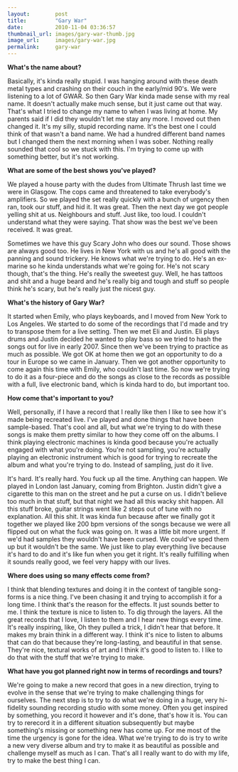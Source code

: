 ```yaml
---
layout:        post
title:         "Gary War"
date:          2010-11-04 03:36:57
thumbnail_url: images/gary-war-thumb.jpg
image_url:     images/gary-war.jpg
permalink:     gary-war
---
```


<b>What's the name about?</b>

Basically, it's kinda really stupid. I was hanging around with these death metal types and crashing on their couch in the early/mid 90's. We were listening to a lot of GWAR. So then Gary War kinda made sense with my real name. It doesn't actually make much sense, but it just came out that way. That's what I tried to change my name to when I was living at home. My parents said if I did they wouldn't let me stay any more. I moved out then changed it. It's my silly, stupid recording name. It's the best one I could think of that wasn't a band name. We had a hundred different band names but I changed them the next morning when I was sober. Nothing really sounded that cool so we stuck with this. I'm trying to come up with something better, but it's not working.

<b>What are some of the best shows you've played?</b>

We played a house party with the dudes from Ultimate Thrush last time we were in Glasgow. The cops came and threatened to take everybody's amplifiers. So we played the set really quickly with a bunch of urgency then ran, took our stuff, and hid it. It was great. Then the next day we got people yelling shit at us. Neighbours and stuff. Just like, too loud. I couldn't understand what they were saying. That show was the best we've been received. It was great.

Sometimes we have this guy Scary John who does our sound. Those shows are always good too. He lives in New York with us and he's all good with the panning and sound trickery. He knows what we're trying to do. He's an ex-marine so he kinda understands what we're going for. He's not scary though, that's the thing. He's really the sweetest guy. Well, he has tattoos and shit and a huge beard and he's really big and tough and stuff so people think he's scary, but he's really just the nicest guy.

<b>What's the history of Gary War?</b>

It started when Emily, who plays keyboards, and I moved from New York to Los Angeles. We started to do some of the recordings that I'd made and try to transpose them for a live setting. Then we met Eli and Justin. Eli plays drums and Justin decided he wanted to play bass so we tried to hash the songs out for live in early 2007. Since then we've been trying to practice as much as possible. We got OK at home then we got an opportunity to do a tour in Europe so we came in January. Then we got another opportunity to come again this time with Emily, who couldn't last time. So now we're trying to do it as a four-piece and do the songs as close to the records as possible with a full, live electronic band, which is kinda hard to do, but important too.

<b>How come that's important to you?</b>

Well, personally, if I have a record that I really like then I like to see how it's made being recreated live. I've played and done things that have been sample-based. That's cool and all, but what we're trying to do with these songs is make them pretty similar to how they come off on the albums. I think playing electronic machines is kinda good because you're actually engaged with what you're doing. You're not sampling, you're actually playing an electronic instrument which is good for trying to recreate the album and what you're trying to do. Instead of sampling, just do it live.

It's hard. It's really hard. You fuck up all the time. Anything can happen. We played in London last January, coming from Brighton. Justin didn't give a cigarette to this man on the street and he put a curse on us. I didn't believe too much in that stuff, but that night we had all this wacky shit happen. All this stuff broke, guitar strings went like 2 steps out of tune with no explanation. All this shit. It was kinda fun because after we finally got it together we played like 200 bpm versions of the songs because we were all flipped out on what the fuck was going on. It was a little bit more urgent. If we'd had samples they wouldn't have been cursed. We could've sped them up but it wouldn't be the same. We just like to play everything live because it's hard to do and it's like fun when you get it right. It's really fulfilling when it sounds really good, we feel very happy with our lives.

<b>Where does using so many effects come from?</b>

I think that blending textures and doing it in the context of tangible song-forms is a nice thing. I've been chasing it and trying to accomplish it for a long time. I think that's the reason for the effects. It just sounds better to me. I think the texture is nice to listen to. To dig through the layers. All the great records that I love, I listen to them and I hear new things every time. It's really inspiring, like, Oh they pulled a trick, I didn't hear that before. It makes my brain think in a different way. I think it's nice to listen to albums that can do that because they're long-lasting, and beautiful in that sense. They're nice, textural works of art and I think it's good to listen to. I like to do that with the stuff that we're trying to make.

<b>What have you got planned right now in terms of recordings and tours?</b>

We're going to make a new record that goes in a new direction, trying to evolve in the sense that we're trying to make challenging things for ourselves. The next step is to try to do what we're doing in a huge, very hi-fidelity sounding recording studio with some money. Often you get inspired by something, you record it however and it's done, that's how it is. You can try to rerecord it in a different situation subsequently but maybe something's missing or something new has come up. For me most of the time the urgency is gone for the idea. What we're trying to do is try to write a new very diverse album and try to make it as beautiful as possible and challenge myself as much as I can. That's all I really want to do with my life, try to make the best thing I can.